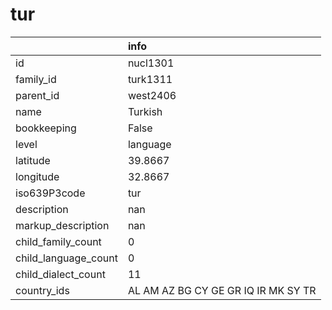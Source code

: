 # tur
|                      | info                                |
|:---------------------|:------------------------------------|
| id                   | nucl1301                            |
| family_id            | turk1311                            |
| parent_id            | west2406                            |
| name                 | Turkish                             |
| bookkeeping          | False                               |
| level                | language                            |
| latitude             | 39.8667                             |
| longitude            | 32.8667                             |
| iso639P3code         | tur                                 |
| description          | nan                                 |
| markup_description   | nan                                 |
| child_family_count   | 0                                   |
| child_language_count | 0                                   |
| child_dialect_count  | 11                                  |
| country_ids          | AL AM AZ BG CY GE GR IQ IR MK SY TR |